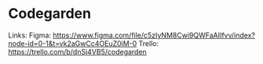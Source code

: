 # Codegarden

Links:
Figma: https://www.figma.com/file/c5zIyNM8Cwi9QWFaAIIfvv/index?node-id=0-1&t=vk2aGwCc4OEuZ0iM-0
Trello: https://trello.com/b/dnSj4VB5/codegarden
